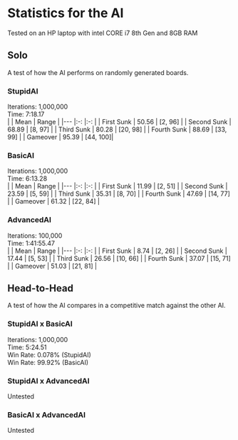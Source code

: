 # Statistics for the AI
Tested on an HP laptop with intel CORE i7 8th Gen and 8GB RAM
## Solo
A test of how the AI performs on randomly generated boards.
### StupidAI
Iterations: 1,000,000  
Time:       7:18.17  
|             | Mean  | Range    |
|---          |:-:    |:-:       |
| First Sunk  | 50.56 | [2, 96]  |
| Second Sunk | 68.89 | [8, 97]  |
| Third Sunk  | 80.28 | [20, 98] |
| Fourth Sunk | 88.69 | [33, 99] |
| Gameover    | 95.39 | [44, 100]|
### BasicAI
Iterations: 1,000,000  
Time:       6:13.28  
|             | Mean  | Range    |
|---          |:-:    |:-:       |
| First Sunk  | 11.99 | [2, 51]  |
| Second Sunk | 23.59 | [5, 59]  |
| Third Sunk  | 35.31 | [8, 70]  |
| Fourth Sunk | 47.69 | [14, 77] |
| Gameover    | 61.32 | [22, 84] |
### AdvancedAI
Iterations: 100,000  
Time:       1:41:55.47  
|             | Mean  | Range    |
|---          |:-:    |:-:       |
| First Sunk  | 8.74  | [2, 26]  |
| Second Sunk | 17.44 | [5, 53]  |
| Third Sunk  | 26.56 | [10, 66] |
| Fourth Sunk | 37.07 | [15, 71] |
| Gameover    | 51.03 | [21, 81] |

## Head-to-Head
A test of how the AI compares in a competitive match against the other AI.
### StupidAI x BasicAI
Iterations: 1,000,000  
Time:       5:24.51  
Win Rate: 0.078% (StupidAI)  
Win Rate: 99.92% (BasicAI)
### StupidAI x AdvancedAI
Untested
### BasicAI x AdvancedAI
Untested